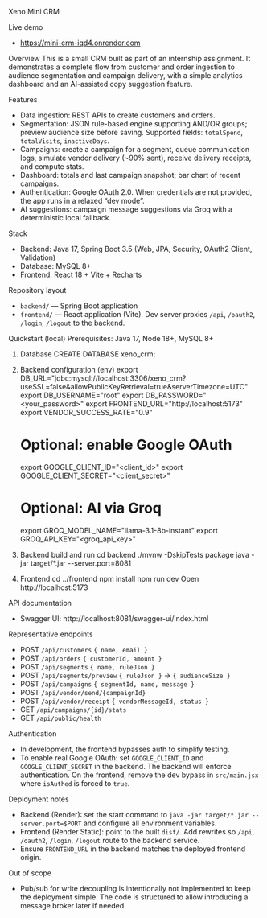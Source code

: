 Xeno Mini CRM

Live demo
- https://mini-crm-iqd4.onrender.com

Overview
This is a small CRM built as part of an internship assignment. It demonstrates a complete flow from customer and order ingestion to audience segmentation and campaign delivery, with a simple analytics dashboard and an AI-assisted copy suggestion feature.

Features
- Data ingestion: REST APIs to create customers and orders.
- Segmentation: JSON rule-based engine supporting AND/OR groups; preview audience size before saving. Supported fields: `totalSpend`, `totalVisits`, `inactiveDays`.
- Campaigns: create a campaign for a segment, queue communication logs, simulate vendor delivery (~90% sent), receive delivery receipts, and compute stats.
- Dashboard: totals and last campaign snapshot; bar chart of recent campaigns.
- Authentication: Google OAuth 2.0. When credentials are not provided, the app runs in a relaxed “dev mode”.
- AI suggestions: campaign message suggestions via Groq with a deterministic local fallback.

Stack
- Backend: Java 17, Spring Boot 3.5 (Web, JPA, Security, OAuth2 Client, Validation)
- Database: MySQL 8+
- Frontend: React 18 + Vite + Recharts

Repository layout
- `backend/` — Spring Boot application
- `frontend/` — React application (Vite). Dev server proxies `/api`, `/oauth2`, `/login`, `/logout` to the backend.

Quickstart (local)
Prerequisites: Java 17, Node 18+, MySQL 8+

1) Database
   CREATE DATABASE xeno_crm;

2) Backend configuration (env)
   export DB_URL="jdbc:mysql://localhost:3306/xeno_crm?useSSL=false&allowPublicKeyRetrieval=true&serverTimezone=UTC"
   export DB_USERNAME="root"
   export DB_PASSWORD="<your_password>"
   export FRONTEND_URL="http://localhost:5173"
   export VENDOR_SUCCESS_RATE="0.9"
   # Optional: enable Google OAuth
   export GOOGLE_CLIENT_ID="<client_id>"
   export GOOGLE_CLIENT_SECRET="<client_secret>"
   # Optional: AI via Groq
   export GROQ_MODEL_NAME="llama-3.1-8b-instant"
   export GROQ_API_KEY="<groq_api_key>"

3) Backend build and run
   cd backend
   ./mvnw -DskipTests package
   java -jar target/*.jar --server.port=8081

4) Frontend
   cd ../frontend
   npm install
   npm run dev
   Open http://localhost:5173

API documentation
- Swagger UI: http://localhost:8081/swagger-ui/index.html

Representative endpoints
- POST `/api/customers` `{ name, email }`
- POST `/api/orders` `{ customerId, amount }`
- POST `/api/segments` `{ name, ruleJson }`
- POST `/api/segments/preview` `{ ruleJson }` → `{ audienceSize }`
- POST `/api/campaigns` `{ segmentId, name, message }`
- POST `/api/vendor/send/{campaignId}`
- POST `/api/vendor/receipt` `{ vendorMessageId, status }`
- GET  `/api/campaigns/{id}/stats`
- GET  `/api/public/health`

Authentication
- In development, the frontend bypasses auth to simplify testing.
- To enable real Google OAuth: set `GOOGLE_CLIENT_ID` and `GOOGLE_CLIENT_SECRET` in the backend. The backend will enforce authentication. On the frontend, remove the dev bypass in `src/main.jsx` where `isAuthed` is forced to `true`.

Deployment notes
- Backend (Render): set the start command to `java -jar target/*.jar --server.port=$PORT` and configure all environment variables.
- Frontend (Render Static): point to the built `dist/`. Add rewrites so `/api`, `/oauth2`, `/login`, `/logout` route to the backend service.
- Ensure `FRONTEND_URL` in the backend matches the deployed frontend origin.

Out of scope
- Pub/sub for write decoupling is intentionally not implemented to keep the deployment simple. The code is structured to allow introducing a message broker later if needed.
